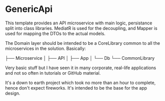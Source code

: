 # GenericApi

This template provides an API microservice with main logic, persistance split into class libraries.
MediatR is used for the decoupling, and Mapper is used for mapping the DTOs to the actual models. 

The Domain layer should be intended to be a CoreLibrary common to all the microservices in the solution. Basically:

├── Microservice
│   ├── API
│   ├── App
│   └── Db
└── CommonLibrary

Very basic stuff but I have seen it in many corporate, real-life applications and not so often in tutorials or GitHub material.

It's a down to earth project which took no more than an hour to complete, hence don't expect fireworks. It's intended to be the base for the app design.
